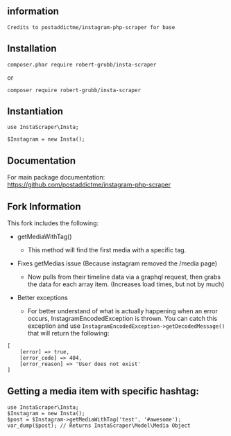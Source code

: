 ## information

`Credits to postaddictme/instagram-php-scraper for base`

## Installation

`composer.phar require robert-grubb/insta-scraper`

or

`composer require robert-grubb/insta-scraper`

## Instantiation

```
use InstaScraper\Insta;

$Instagram = new Insta();
```

## Documentation

For main package documentation: https://github.com/postaddictme/instagram-php-scraper

## Fork Information

This fork includes the following:

- getMediaWithTag()
    - This method will find the first media with a specific tag.

- Fixes getMedias issue (Because instagram removed the /media page)
    - Now pulls from their timeline data via a graphql request, then grabs the data for each array item. (Increases load times, but not by much)

- Better exceptions
    - For better understand of what is actually happening when an error occurs, InstagramEncodedException is thrown. You can catch this exception and use `InstagramEncodedException->getDecodedMessage()` that will return the following:

```
[
    [error] => true,
    [error_code] => 404,
    [error_reason] => 'User does not exist'
]
```

## Getting a media item with specific hashtag:

```
use InstaScraper\Insta;
$Instagram = new Insta();
$post = $Instagram->getMediaWithTag('test', '#awesome');
var_dump($post); // Returns InstaScraper\Model\Media Object
```
